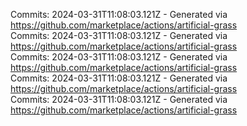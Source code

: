 Commits: 2024-03-31T11:08:03.121Z - Generated via https://github.com/marketplace/actions/artificial-grass
<br>
Commits: 2024-03-31T11:08:03.121Z - Generated via https://github.com/marketplace/actions/artificial-grass
<br>
Commits: 2024-03-31T11:08:03.121Z - Generated via https://github.com/marketplace/actions/artificial-grass
<br>
Commits: 2024-03-31T11:08:03.121Z - Generated via https://github.com/marketplace/actions/artificial-grass
<br>
Commits: 2024-03-31T11:08:03.121Z - Generated via https://github.com/marketplace/actions/artificial-grass
<br>
